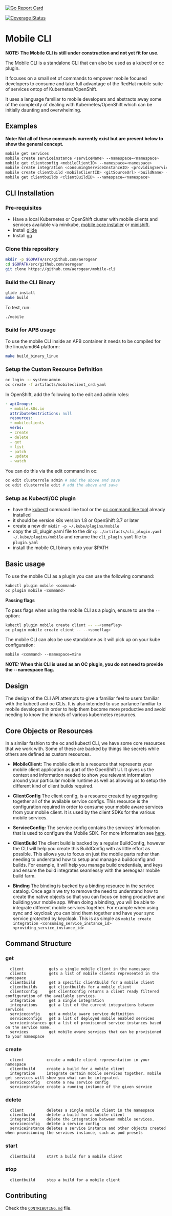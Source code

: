 [![Go Report Card](https://goreportcard.com/badge/github.com/golang/crypto)](https://goreportcard.com/report/github.com/golang/crypto)

[![Coverage Status](https://coveralls.io/repos/github/aerogear/mobile-cli/badge.svg?branch=add-go-report-card-to-readme)](https://coveralls.io/github/aerogear/mobile-cli?branch=add-go-report-card-to-readme)

# Mobile CLI

**NOTE: The Mobile CLI is still under construction and not yet fit for use.**

The Mobile CLI is a standalone CLI that can also be used as a kubectl or oc plugin.

It focuses on a small set of commands to empower mobile focused developers to consume and take full advantage of the RedHat mobile suite of services ontop of Kubernetes/OpenShift. 

It uses a language familiar to mobile developers and abstracts away some of the complexity of dealing with Kubernetes/OpenShift which can be initially daunting and overwhelming.

## Examples
**Note: Not all of these commands currently exist but are present below to show the general concept.**

```bash
mobile get services
mobile create serviceinstance <serviceName> --namespace=<namespace>
mobile get clientconfig <mobileClientID> --namespace=<namespace> 
mobile create integration <consumingServiceInstanceID> <providingServiceInstanceID> --namespace=<namespace>
mobile create clientbuild <mobileClientID> <gitSourceUrl> <buildName> --namespace=<namespace>
mobile get clientbuilds <clientBuildID> --namespace=<namespace>
``` 

## CLI Installation
### Pre-requisites
- Have a local Kubernetes or OpenShift cluster with mobile clients and services available via minikube, [mobile core installer](https://github.com/aerogear/mobile-core/blob/master/docs/walkthroughs/local-setup.adoc) or [minishift](https://github.com/aerogear/minishift-mobilecore-addon).
- Install [glide](https://github.com/Masterminds/glide)
- Install [go](https://golang.org/doc/install)

### Clone this repository

```bash
mkdir -p $GOPATH/src/github.com/aerogear
cd $GOPATH/src/github.com/aerogear
git clone https://github.com/aerogear/mobile-cli
```

### Build the CLI Binary

```bash
glide install
make build
```

To test, run:

```bash
./mobile
```

### Build for APB usage

To use the mobile CLI inside an APB container it needs to be compiled for the linux/amd64 platform:

```bash
make build_binary_linux
```

### Setup the Custom Resource Definition

```bash
oc login -u system:admin
oc create -f artifacts/mobileclient_crd.yaml
```

In OpenShift, add the following to the edit and admin roles:

```yml
- apiGroups:
  - mobile.k8s.io
  attributeRestrictions: null
  resources:
  - mobileclients
  verbs:
  - create
  - delete
  - get
  - list
  - patch
  - update
  - watch
```

You can do this via the edit command in oc:

```bash 
oc edit clusterrole admin # add the above and save
oc edit clusterrole edit # add the above and save
```

### Setup as Kubectl/OC plugin

- have the [kubectl](https://kubernetes.io/docs/tasks/tools/install-kubectl/) command line tool or the [oc command line tool](https://docs.openshift.org/latest/cli_reference/get_started_cli.html#installing-the-cli) already installed
- it should be version k8s version 1.8 or OpenShift 3.7 or later
- create a new dir ```mkdir -p ~/.kube/plugins/mobile```  
- copy the cli_plugin.yaml file to the dir ```cp ./artifacts/cli_plugin.yaml ~/.kube/plugins/mobile```
and rename the ```cli_plugin.yaml``` file to ```plugin.yaml```
- install the mobile CLI binary onto your $PATH

## Basic usage

To use the mobile CLI as a plugin you can use the following command:
``` bash
kubectl plugin mobile <command>
oc plugin mobile <command>
```

**Passing flags**

To pass flags when using the mobile CLI as a plugin, ensure to use the ```--``` option:
```bash
kubectl plugin mobile create client -- --<someflag>
oc plugin mobile create client -- --<someflag>
```

The mobile CLI can also be use standalone as it will pick up on your kube configuration:
```bash
mobile <command> --namespace=mine 
``` 

**NOTE: When this CLI is used as an OC plugin, you do not need to provide the --namespace flag.**

## Design

The design of the CLI API attempts to give a familiar feel to users familiar with the kubectl and oc CLIs.  It is also intended to use parlance familiar to mobile developers in order to help them become more productive and avoid needing to know the innards of various kubernetes resources.

## Core Objects or Resources

In a similar fashion to the oc and kubectl CLI, we have some core resources that we work with. Some of these are backed by things like secrets while others are defined as custom resources.

- **MobileClient:** The mobile client is a resource that represents your mobile client application as part of the OpenShift UI. It gives us the context and information needed to show you relevant information around your particular mobile runtime as well as allowing us to setup the different kind of client builds required.

- **ClientConfig** The client config, is a resource created by aggregating together all of the available service configs. This resource is the configuration required in order to consume your mobile aware services from your mobile client. It is used by the client SDKs for the various mobile services.

-  **ServiceConfig:** The service config contains the services' information that is used to configure the Mobile SDK. For more information see [here](./doc/service_config.md).

- **ClientBuild** The client build is backed by a regular BuildConfig, however the CLI will help you create this BuildConfig with as little effort as possible. This allows you to focus on just the mobile parts rather than needing to understand how to setup and manage a buildconfig and builds. For example, it will help you manage build credentials, and keys and ensure the build integrates seamlessly with the aereogear mobile build farm.

- **Binding** The binding is backed by a binding resource in the service catalog. Once again we try to remove the need to understand how to create the native objects so that you can focus on being productive and building your mobile app. When doing a binding, you will be able to integrate different mobile services together. For example when using sync and keycloak you can bind them together and have your sync service protected by keycloak. This is as simple as
```mobile create integration <consuming_service_instance_id> <providing_service_instance_id>```

## Command Structure

### get
```
  client           gets a single mobile client in the namespace
  clients          gets a list of mobile clients represented in the namespace
  clientbuild      get a specific clientbuild for a mobile client
  clientbuilds     get clientbuilds for a mobile client
  clientconfig     get clientconfig returns a client ready filtered configuration of the available services.
  integration      get a single integration
  integrations     get a list of the current integrations between services
  serviceconfig    get a mobile aware service definition
  serviceconfigs   get a list of deployed mobile enabled services
  serviceinstances get a list of provisioned service instances based on the service name.
  services         get mobile aware services that can be provisioned to your namespace
```
    
### create 
```
  client          create a mobile client representation in your namespace
  clientbuild     create a build for a mobile client
  integration     integrate certain mobile services together. mobile get services will show you what can be integrated.
  serviceconfig   create a new service config
  serviceinstance create a running instance of the given service
```
    
### delete
```
  client          deletes a single mobile client in the namespace
  clientbuild     delete a build for a mobile client
  integration     delete the integration between mobile services.
  serviceconfig   delete a service config
  serviceinstance deletes a service instance and other objects created when provisioning the services instance, such as pod presets
```

### start
```
  clientbuild     start a build for a mobile client
```

### stop
```
  clientbuild     stop a build for a mobile client
```
                    
## Contributing 

Check the [`CONTRIBUTING.md`](https://github.com/aerogear/mobile-cli/blob/master/.github/CONTRIBUTING.md) file. 